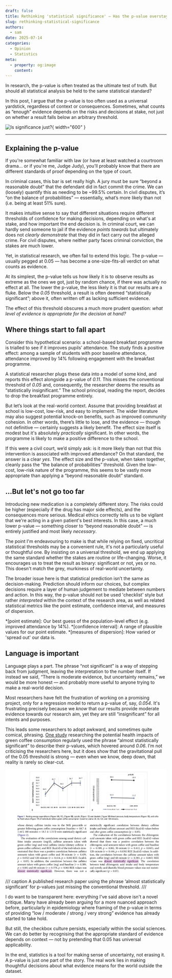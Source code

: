 ```yaml
---
draft: false
title: Rethinking 'statistical significance' — Has the p-value overstayed its welcome?
slug: rethinking-statistical-significance
authors:
  - sam
date: 2025-07-14
categories:
  - Opinion
  - Statistics
meta:
  - property: og:image
    content: 
---
```


In research, the p-value is often treated as the ultimate test of truth. But should all statistical analysis be held to the same statistical standard? 

In this post, I argue that the p-value is too often used as a universal yardstick, regardless of context or consequences. Sometimes, what counts as “enough” evidence depends on the risks and decisions at stake, not just on whether a result falls below an arbitrary threshold.

![Is significance just?](https://videos.openai.com/vg-assets/assets%2Ftask_01jzwvhes2f7vs6e1qw9dpfjsr%2F1752241428_img_0.webp?st=2025-07-11T12%3A15%3A11Z&se=2025-07-17T13%3A15%3A11Z&sks=b&skt=2025-07-11T12%3A15%3A11Z&ske=2025-07-17T13%3A15%3A11Z&sktid=a48cca56-e6da-484e-a814-9c849652bcb3&skoid=aa5ddad1-c91a-4f0a-9aca-e20682cc8969&skv=2019-02-02&sv=2018-11-09&sr=b&sp=r&spr=https%2Chttp&sig=Ls0ySDsQcQ2gyn9LvYhWVylTiInT8siN3HzSbDMMY1c%3D&az=oaivgprodscus){ width="600" }

<!-- more -->

---

## Explaining the p-value

If you're somewhat familiar with law (or have at least watched a courtroom drama... or if you're me, Judge Judy), you'll probably know that there are different standards of proof depending on the type of court. 

In criminal cases, this bar is set really high. A jury must be sure “beyond a reasonable doubt” that the defendant did in fact commit the crime. We can (loosely) quantify this as needing to be ~99.5% certain. In civil disputes, it’s “on the balance of probabilities” — essentially, what’s more likely than not (i.e. being at least 51% sure). 

It makes intuitive sense to say that different situations require different thresholds of confidence for making decisions, depending on what's at stake, and how important the end decision is. In criminal court, we can hardly send someone to jail if the evidence _points towards_ but ultimately does not _clearly demonstrate_ that they did in fact carry out the alleged crime. For civil disputes, where neither party faces criminal conviction, the stakes are much lower.

Yet, in statistical research, we often fail to extend this logic. The p-value — usually pegged at 0.05 — has become a one-size-fits-all verdict on what counts as evidence. 

At its simplest, the p-value tells us how likely it is to observe results as extreme as the ones we got, just by random chance, if there was actually no effect at all. The lower the p-value, the less likely it is that our results are a fluke. Below the _0.05_ threshold, a result is often deemed “statistically significant”; above it, often written off as lacking sufficient evidence. 

The effect of this threshold obscures a much more prudent question: _what level of evidence is appropriate for the decision at hand?_



## Where things start to fall apart

Consider this hypothetical scenario: a school-based breakfast programme is trialled to see if it improves pupils’ attendance. The study finds a positive effect: among a sample of students with poor baseline attendance, attendance improved by 14% following engagement with the breakfast programme.

A statistical researcher plugs these data into a model of some kind, and reports this effect alongside a p-value of _0.11_. This misses the conventional threshold of _0.05_ and, consequently, the researcher deems the results as “statistically insignificant.” The school principal, reading the report, decides to drop the breakfast programme entirely. 

But let’s look at the real-world context. Assume that providing breakfast at school is low-cost, low-risk, and easy to implement. The wider literature may also suggest potential knock-on benefits, such as improved community cohesion. In other words, there’s little to lose, and the evidence — though not definitive — certainly suggests a likely benefit. The effect size itself is modest but it's absolutely _practically_ significant. In other words, the programme is likely to make a positive difference to the school.

If this were a civil court, we’d simply ask: is it more likely than not that this intervention is associated with improved attendance? On that standard, the answer is a clear _yes_. The effect size and the p-value, when taken together, cleanly pass the “the balance of probabilities” threshold. Given the low-cost, low-risk nature of the programme, this seems to be vastly more appropriate than applying a “beyond reasonable doubt” standard.


## ...But let's not go too far

Introducing new medication is a completely different story. The risks could be higher (especially if the drug has major side effects), and the consequences more serious. Medical ethics correctly tells us to be vigilant that we're acting in a given patient's best interests. In this case, a much lower p-value — something closer to “beyond reasonable doubt” — is entirely justified and most likely _necessary_. 

The point I'm endeavouring to make is that while relying on fixed, uncritical statistical thresholds may be a convenient rule, it's not a particularly useful or thoughtful one. By insisting on a universal threshold, we end up applying the same standard whether the stakes are routine or life-changing. Worse, it encourages us to treat the result as binary: significant or not, yes or no. This doesn't match the grey, murkiness of real-world uncertainty.

The broader issue here is that statistical prediction isn’t the same as decision-making. Prediction should inform our choices, but complex decisions require a layer of human judgement to mediate between numbers and action. In this way, the p-value should not be used 'checklist' style but rather _interpreted_ within the context of the research area, as well as related statistical metrics like the point estimate, confidence interval, and measures of dispersion.

*[point estimate]: Our best guess of the population-level effect (e.g. improved attendance by 14%).
*[confidence interval]: A range of plausible values for our point estimate.
*[measures of dispersion]: How varied or 'spread out' our data is. 

## Language is important

Language plays a part. The phrase “not significant” is a way of stepping back from judgment, leaving the interpretation to the number itself. If instead we said, “There is moderate evidence, but uncertainty remains,” we would be more honest — and probably more useful to anyone trying to make a real-world decision. 

Most researchers have felt the frustration of working on a promising project, only for a regression model to return a p-value of, say, _0.054_. It's frustrating precisely because we _know_ that our results provide moderate evidence towards our research aim, yet they are still “insignificant” for all intents and purposes. 

This leads some researchers to adopt awkward, and sometimes quite comical, phrasing. [One study](https://www.tandfonline.com/doi/full/10.1080/07315724.2018.1461147) researching the potential health impacts of green coffee consumption regularly used the phrase “almost statistically significant” to describe their p-values, which hovered around _0.06_. I’m not criticising the researchers here, but it does show that the gravitational pull of the 0.05 threshold is strong — even when we know, deep down, that reality is rarely so clear-cut.



![alt text](../assets/images/paper-almost-significant.png)
/// caption
A published research paper using the phrase ‘almost statistically significant’ for p-values just missing the conventional threshold.
///



I do want to be transparent here: everything I've said above isn't a novel critique. Many have already been arguing for a more nuanced approach before, particularly in epidemiology where framing of the p-value in terms of providing “low / moderate / strong / very strong” evidence has already started to take hold. 

But still, the checkbox culture persists, especially within the social sciences. We can do better by recognising that the appropriate standard of evidence depends on context — not by pretending that 0.05 has universal applicability.

In the end, statistics is a tool for making sense of uncertainty, not erasing it. A p-value is just one part of the story. The real work lies in making thoughtful decisions about what evidence means for the world outside the dataset.
